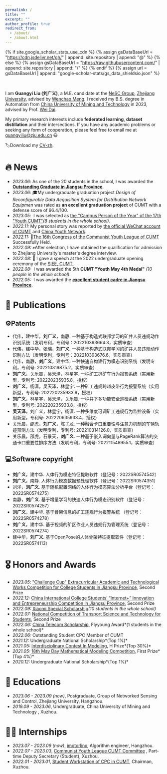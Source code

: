 ```yaml
---
permalink: /
title: ""
excerpt: ""
author_profile: true
redirect_from: 
  - /about/
  - /about.html
---
```


{% if site.google_scholar_stats_use_cdn %}
{% assign gsDataBaseUrl = "https://cdn.jsdelivr.net/gh/" | append: site.repository | append: "@" %}
{% else %}
{% assign gsDataBaseUrl = "https://raw.githubusercontent.com/" | append: site.repository | append: "/" %}
{% endif %}
{% assign url = gsDataBaseUrl | append: "google-scholar-stats/gs_data_shieldsio.json" %}

<span class='anchor' id='about-me'></span>

<br>

 I am **Guangyi Liu (刘广义)**, a M.E. candidate at the [NeSC Group](http://nesc.zju.edu.cn/#/), [Zhejiang University](https://www.zju.edu.cn/), advised by [Wenchao Meng](https://person.zju.edu.cn/wmeng).  I received my B.S. degree in Automation from [China University of Mining and Technology](https://www.cumt.edu.cn/) in 2023, advised by Prof. [Wei Dai](http://faculty.cumt.edu.cn/DaiW/zh_CN/index/175772/list/index.htm).

 My primary research interests include **federated learning**, **dataset distillation** and their intersections. If you have any academic problems or seeking any form of cooperation, please feel free to email me at [guangyiliu@zju.edu.cn]( guangyiliu@zju.edu.cn) 😃

🏷️Download my [CV-zh](./20230811刘广义个人简历.pdf).

# 🔥 News

- *2023.06*: As one of the 20 students in the school, I was awarded the **[Outstanding Graduate in Jiangsu Province](http://jyt.jiangsu.gov.cn/art/2023/5/22/art_58960_10899791.html)**.
- *2023.06*: 🎓My undergraduate graduation project *Design of Reconfigurable Data Acquisition System for Distribution Network Equipmen* was rated as **an excellent graduation project** of CUMT with a defense score of 96.4/100.
- *2023.05*: &nbsp;I was selected as [the "Campus Person of the Year" of the 17th "Youth CUMT"](https://mp.weixin.qq.com/s/67to047XQPHGbSgDeQd3RA)*(8 students in the whole school)*. 
- *2022.11:*  My personal story was reported by [the official WeChat account of CUMT](https://mp.weixin.qq.com/s?__biz=MzI1NDU4MTAzOA==&mid=2247612598&idx=1&sn=24bc3c61207020aa627edc09305c9895&chksm=e9c078f7deb7f1e170dbb56e5fb7086acde129dab29121a181c9b90ed8bedae934cb6e871902&scene=27) and [China Youth Network](http://news.cyol.com/gb/articles/2022-11/10/content_XOyq5CpYg.html).
- *2022.11:*  🎉[The 16th Congress of the Communist Youth League of CUMT](https://mp.weixin.qq.com/s/ctqBpc6esBGM_eLx-Vm5XQ) Successfully Held.
- *2022.09:*  ✊After selection, I have obtained the qualification for admission to Zhejiang University's master's degree interview.
- *2022.08:* 🎤 I gave a speech at the 2022 undergraduate opening ceremony of the [SIEE, CUMT.](https://siee.cumt.edu.cn/)
- *2022.08:*&nbsp; I was awarded the 5th  **CUMT "Youth May 4th Medal"**  *(10 people in the whole school)*.
- *2022.05:*&nbsp; I was awarded the  **[excellent student cadre in Jiangsu Province](http://jyt.jiangsu.gov.cn/art/2022/5/31/art_58960_10466234.html)**.

# 📝 Publications

## ⚙️Patents

- 代伟，建中华，**刘广义**，南静. 一种基于构造式联邦学习的矿井人员违规动作识别系统（发明专利，专利号：202210393664.3，实质审查）
- 代伟，建中华，张瑞，**刘广义**. 一种基于构造式联邦学习的矿井人员违规动作识别方法（发明专利，专利号：202210393676.6，实质审查）
- 代伟，南静，**刘广义**，建中华. 一种快速自构建行为模态识别系统（发明专利，专利号: 202210319875.2，实质审查）
- **刘广义**，关乐晨，吴天泽，林星宇. 一种矿工扒矿车行为报警系统（实用新型，专利号: 202220235935.8，授权）
- **刘广义**，杨潇，吴天泽，林星宇. 一种矿工违规跨越皮带行为报警系统（实用新型，专利号: 202220235933.9，授权）
- **刘广义**，林星宇，吴天泽，关乐晨. 一种井下多功能安全巡检系统（实用新型，专利号: 202220235933.8，授权）
- **吴天泽**，刘广义，林星宇，杨潇. 一种多维度可调矿工违规行为监控设备（实用新型，专利号: 202220635933.4，授权）
- 关乐晨，邵虎，**刘广义**，陈子龙. 一种融合卡口重要性与注意力机制的车辆轨迹预测方法（发明专利，专利号: 202210314126.0，实质审查）
- 关乐晨，邵虎，石景天，**刘广义**. 一种基于嵌入词向量与PageRank算法的交通卡口重要性排序方法（发明专利，专利号: 202211548955.1，实质审查）

## 💻Software copyright

- **刘广义**，建中华. 人体行为模态特征提取软件（登记号：2022SR0574542）
- **刘广义**，南静. 人体行为模态数据预处理软件（登记号：2022SR0574351）
- 刘洋，**刘广义**. 基于随机配置网络的人体行为模态算法分析平台（登记号：2022SR0574275）
- 南静，**刘广义**. 基于增量学习的快速人体行为模态识别软件（登记号：2022SR0574257）
- **刘广义**，建中华. 基于骨架信息的矿工违规行为报警系统 （登记号：2022SR0574278）
- **刘广义**，建中华. 基于视频的矿区作业人员违规行为管理系统（登记号：2022SR0574274）
- 建中华，**刘广义**. 基于OpenPose的人体骨架特征提取软件（登记号：2022SR0574113）

# 🎖 Honors and Awards

- *2023.05*: ["Challenge Cup" Extracurricular Academic and Technological Works Competition for College Students  in Jiangsu Province](https://baijiahao.baidu.com/s?id=1766962643597869398&wfr=spider&for=pc), Second Prize
- *2022.12:* [China International College Students’ “Internet+” Innovation and Entrepreneurship Competition in Jiangsu Province](http://jyt.jiangsu.gov.cn/art/2022/12/30/art_58320_10715973.html), Second Prize
- *2022.09:* [Xiaomi Special Scholarship](https://siee.cumt.edu.cn/info/1078/3889.htm)*(10 students in the whole school)*
- *2022.07:* [National Competition of Transport Science and Technology for Students](http://www.nactrans.com.cn/detail/2156), Second Prize
- *2022.06:* [China Telecom Scholarship](https://baike.baidu.com/item/%E4%B8%AD%E5%9B%BD%E7%94%B5%E4%BF%A1%E5%A5%96%E5%AD%A6%E9%87%91/17274030?fr=ge_ala), Flyyoung Award*(1 students in the whole school)*
- *2022.06:* Outstanding Student CPC Member of CUMT
- *2021.12:* Undergraduate National Scholarship*(Top 1%)*
- *2021.05:* [Interdisciplinary Contest In Modeling,](https://www.comap.com/) H Prize*(Top 30%)*
- *2021.05:* [18th May Day Mathematical Modeling Competition](https://51mcm.cumt.edu.cn/30/73/c14055a602227/page.psp), First Prize*(Top 4%)*
- *2020.12:* Undergraduate National Scholarship*(Top 1%)*

# 📖 Educations

- *2023.06 - 2023.09 (now)*, Postgraduate, Group of Networked Sensing and Control, Zhejiang University, Hangzhou.
- *2019.09 - 2023.06*, Undergraduate, China University of Mining and Technology , Xuzhou.

# 👨‍💼 Internships

- *2023.07 - 2023.09 (now)*, [imotorlinx](https://www.imotorlinx.com/), Algorithm engineer, Hangzhou.
- *2022.07 - 2023.03*, [Communist Youth League CUMT Committee](https://youth.cumt.edu.cn/) , Part-time Deputy Secretary (Student), Xuzhou.
- *2022.01 - 2023.01*, [Student Workstation of CPC in CUMT](https://baike.baidu.com/item/%E4%B8%AD%E5%9B%BD%E7%9F%BF%E4%B8%9A%E5%A4%A7%E5%AD%A6%E5%AD%A6%E7%94%9F%E5%85%9A%E5%91%98%E5%B7%A5%E4%BD%9C%E7%AB%99%E6%80%BB%E7%AB%99/4843975?fr=ge_ala), Chairman, Xuzhou.